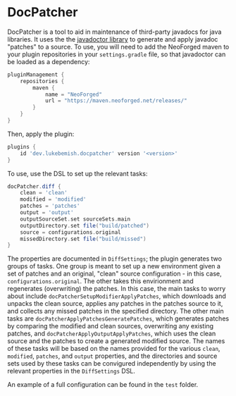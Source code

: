 # DocPatcher

DocPatcher is a tool to aid in maintenance of third-party javadocs for java libraries. It uses the the [javadoctor library](https://github.com/neoforged/javadoctor)
to generate and apply javadoc "patches" to a source. To use, you will need to add the NeoForged maven
to your plugin repositories in your `settings.gradle` file, so that javadoctor can be loaded as a dependency:

```groovy
pluginManagement {
    repositories {
        maven {
            name = "NeoForged"
            url = "https://maven.neoforged.net/releases/"
        }
    }
}
```

Then, apply the plugin:

```groovy
plugins {
    id 'dev.lukebemish.docpatcher' version '<version>'
}
```

To use, use the DSL to set up the relevant tasks:

```groovy
docPatcher.diff {
    clean = 'clean'
    modified = 'modified'
    patches = 'patches'
    output = 'output'
    outputSourceSet.set sourceSets.main
    outputDirectory.set file("build/patched")
    source = configurations.original
    missedDirectory.set file("build/missed")
}
```

The properties are documented in `DiffSettings`; the plugin generates two groups of tasks. One group is meant to set up
a new environment given a set of patches and an original, "clean" source configuration - in this case, `configurations.original`.
The other takes this envirionment and regenerates (overwriting) the patches. In this case, the main tasks to worry about include
`docPatcherSetupModifierApplyPatches`, which downloads and unpacks the clean source, applies any patches in the patches source to it,
and collects any missed patches in the specified directory. The other main tasks are `docPatcherApplyPatchesGeneratePatches`, which
generates patches by comparing the modified and clean sources, overwriting any existing patches, and `docPatcherApplyOutputApplyPatches`,
which uses the clean source and the patches to create a generated modified source. The names of these tasks will be based on the names provided
for the various `clean`, `modified`, `patches`, and `output` properties, and the directories and source sets used by these tasks can be convigured
independently by using the relevant properties in the `DiffSettings` DSL.

An example of a full configuration can be found in the `test` folder.
